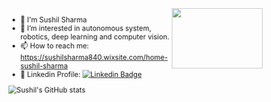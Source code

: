  <img src = "https://user-images.githubusercontent.com/70905483/162198364-44ec2171-de3d-4aa7-be9b-cb7409f8e318.gif" align="right" height="120" width="180">
  
  
- 👋 I'm Sushil Sharma                                                                      
- 🔭 I’m interested in autonomous system, robotics, deep learning and computer vision.
- 📫 How to reach me: https://sushilsharma840.wixsite.com/home-sushil-sharma
- 🔗 Linkedin Profile: [![Linkedin Badge](https://img.shields.io/badge/SushilSharma-0077B5?style=for-the-badge&logo=linkedin&logoColor=white)](https://www.linkedin.com/in/sushilsharmarobotics/)


![Sushil's GitHub stats](https://github-readme-stats.vercel.app/api?username=sharmasushil&show_icons=true&theme=darklight&hide=contribs,prs)



